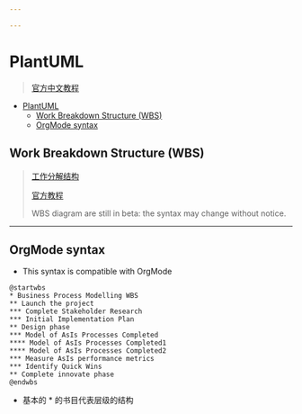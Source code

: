 ```yaml
---

---
```


# PlantUML

> [官方中文教程](https://plantuml.com/zh/)

- [PlantUML](#plantuml)
  - [Work Breakdown Structure (WBS)](#work-breakdown-structure-wbs)
  - [OrgMode syntax](#orgmode-syntax)


## Work Breakdown Structure (WBS)

> [工作分解结构](https://wiki.mbalib.com/wiki/%E5%B7%A5%E4%BD%9C%E5%88%86%E8%A7%A3%E7%BB%93%E6%9E%84)
>
> [官方教程](https://plantuml.com/zh/wbs-diagram)
>
> WBS diagram are still in beta: the syntax may change without notice.

---
## OrgMode syntax

- This syntax is compatible with OrgMode

```plantuml
@startwbs
* Business Process Modelling WBS
** Launch the project
*** Complete Stakeholder Research
*** Initial Implementation Plan
** Design phase
*** Model of AsIs Processes Completed
**** Model of AsIs Processes Completed1
**** Model of AsIs Processes Completed2
*** Measure AsIs performance metrics
*** Identify Quick Wins
** Complete innovate phase
@endwbs
```
- 基本的 * 的书目代表层级的结构


